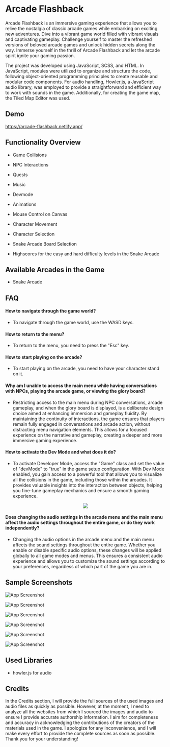 # Arcade Flashback

Arcade Flashback is an immersive gaming experience that allows you to relive the nostalgia of classic arcade games while embarking on exciting new adventures. Dive into a vibrant game world filled with vibrant visuals and captivating gameplay. Challenge yourself to master the refreshed versions of beloved arcade games and unlock hidden secrets along the way. Immerse yourself in the thrill of Arcade Flashback and let the arcade spirit ignite your gaming passion.

The project was developed using JavaScript, SCSS, and HTML. In JavaScript, modules were utilized to organize and structure the code, following object-oriented programming principles to create reusable and modular code components. For audio handling, Howler.js, a JavaScript audio library, was employed to provide a straightforward and efficient way to work with sounds in the game. Additionally, for creating the game map, the Tiled Map Editor was used.

## Demo

https://arcade-flashback.netlify.app/

## Functionality Overview

- Game Collisions

- NPC Interactions

- Quests

- Music

- Devmode

- Animations

- Mouse Control on Canvas

- Character Movement

- Character Selection

- Snake Arcade Board Selection

- Highscores for the easy and hard difficulty levels in the Snake Arcade

## Available Arcades in the Game

- Snake Arcade

## FAQ

#### How to navigate through the game world?

- To navigate through the game world, use the WASD keys.

#### How to return to the menu?

- To return to the menu, you need to press the "Esc" key.

#### How to start playing on the arcade?

- To start playing on the arcade, you need to have your character stand on it.

#### Why am I unable to access the main menu while having conversations with NPCs, playing the arcade game, or viewing the glory board?

- Restricting access to the main menu during NPC conversations, arcade gameplay, and when the glory board is displayed, is a deliberate design choice aimed at enhancing immersion and gameplay fluidity. By maintaining the continuity of interactions, the game ensures that players remain fully engaged in conversations and arcade action, without distracting menu navigation elements. This allows for a focused experience on the narrative and gameplay, creating a deeper and more immersive gaming experience.

#### How to activate the Dev Mode and what does it do?

- To activate Developer Mode, access the "Game" class and set the value of "devMode" to "true" in the game setup configuration. With Dev Mode enabled, you gain access to a powerful tool that allows you to visualize all the collisions in the game, including those within the arcades. It provides valuable insights into the interaction between objects, helping you fine-tune gameplay mechanics and ensure a smooth gaming experience.

<p align="center">
  <img src="https://img001.prntscr.com/file/img001/WYvCRFZyRxKyqMpPEYkQLw.png">
</p>

#### Does changing the audio settings in the arcade menu and the main menu affect the audio settings throughout the entire game, or do they work independently?

- Changing the audio options in the arcade menu and the main menu affects the sound settings throughout the entire game. Whether you enable or disable specific audio options, these changes will be applied globally to all game modes and menus. This ensures a consistent audio experience and allows you to customize the sound settings according to your preferences, regardless of which part of the game you are in.

## Sample Screenshots

![App Screenshot](https://img001.prntscr.com/file/img001/V-qpw9mJRee0nKA1w5woIA.png)

![App Screenshot](https://img001.prntscr.com/file/img001/HOHaBHoRQOSYjq0U8XQoiw.png)

![App Screenshot](https://img001.prntscr.com/file/img001/S2zokOICT_Ce_83_r5uahw.png)

![App Screenshot](https://img001.prntscr.com/file/img001/RvQ04lKMQheOGgt0slv01g.png)

![App Screenshot](https://img001.prntscr.com/file/img001/5gmK0Ew7T4K9Ow3dngchSw.png)

![App Screenshot](https://img001.prntscr.com/file/img001/GJkdN7pLSpSNMHAnS2BAvg.png)

## Used Libraries

- howler.js for audio

## Credits

In the Credits section, I will provide the full sources of the used images and audio files as quickly as possible. However, at the moment, I need to analyze all the websites from which I sourced the images and audio to ensure I provide accurate authorship information. I aim for completeness and accuracy in acknowledging the contributions of the creators of the materials used in the game. I apologize for any inconvenience, and I will make every effort to provide the complete sources as soon as possible. Thank you for your understanding!

